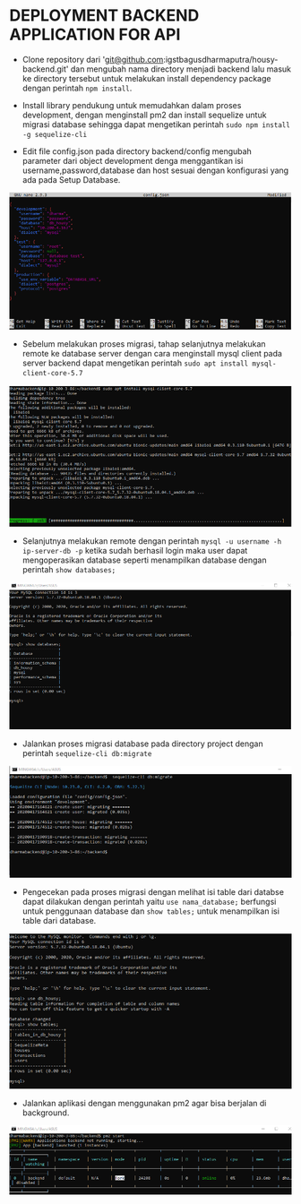 # DEPLOYMENT BACKEND APPLICATION FOR API

- Clone repository dari 'git@github.com:igstbagusdharmaputra/housy-backend.git' dan mengubah nama directory menjadi backend lalu masuk ke directory tersebut untuk melakukan install dependency package dengan perintah `npm install`.

- Install library pendukung untuk memudahkan dalam proses development, dengan menginstall pm2 dan install sequelize untuk migrasi database sehingga dapat mengetikan perintah `sudo npm install -g sequelize-cli`

- Edit file config.json pada directory backend/config mengubah parameter dari object development denga menggantikan isi username,password,database dan host sesuai dengan konfigurasi yang ada pada Setup Database.

![text](./asset/1.png)

- Sebelum melakukan proses migrasi, tahap selanjutnya melakukan remote ke database server dengan cara menginstall mysql client pada server backend dapat mengetikan perintah `sudo apt install mysql-client-core-5.7`

![text](./asset/2.png)

- Selanjutnya melakukan remote dengan perintah `mysql -u username -h ip-server-db -p` ketika sudah berhasil login maka user dapat mengoperasikan database seperti menampilkan database dengan perintah `show databases;`

![text](./asset/3.png)

- Jalankan proses migrasi database pada directory project dengan perintah `sequelize-cli db:migrate`

![text](./asset/4.png)

- Pengecekan pada proses migrasi dengan melihat isi table dari databse dapat dilakukan dengan perintah yaitu `use nama_database;` berfungsi untuk penggunaan database dan `show tables;` untuk menampilkan isi table dari database.

![text](./asset/5.png)

- Jalankan aplikasi dengan menggunakan pm2 agar bisa berjalan di background.

![text](./asset/6.png)
